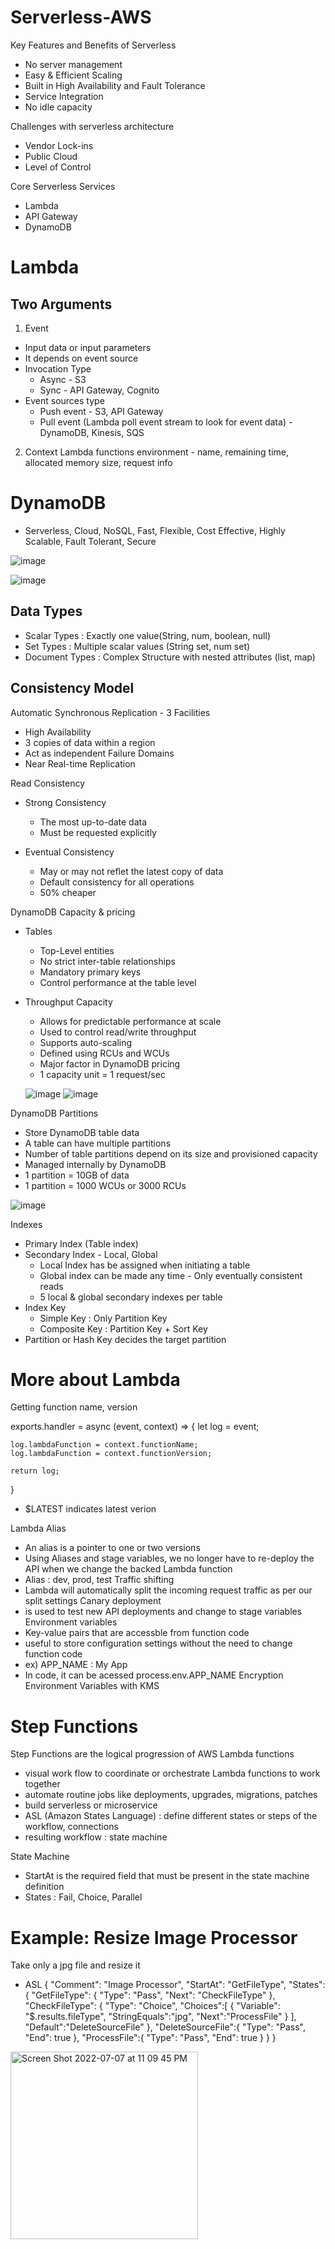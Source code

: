 # Serverless-AWS

Key Features and Benefits of Serverless

  * No server management
  * Easy & Efficient Scaling
  * Built in High Availability and Fault Tolerance
  * Service Integration
  * No idle capacity
  
Challenges with serverless architecture
  * Vendor Lock-ins
  * Public Cloud
  * Level of Control
  
Core Serverless Services 
  * Lambda
  * API Gateway
  * DynamoDB
  
# Lambda
## Two Arguments
1. Event
  - Input data or input parameters
  - It depends on event source
  - Invocation Type 
    * Async - S3
    * Sync - API Gateway, Cognito
  - Event sources type
    * Push event - S3, API Gateway
    * Pull event (Lambda poll event stream to look for event data) - DynamoDB, Kinesis, SQS

2. Context
  Lambda functions environment - name, remaining time, allocated memory size, request info
  
  
  
# DynamoDB
 - Serverless, Cloud, NoSQL, Fast, Flexible, Cost Effective, Highly Scalable, Fault Tolerant, Secure
 
 ![image](https://user-images.githubusercontent.com/76544061/177243986-49c5cc65-75ef-45f9-8fd5-aeb31fdd99a9.png)
 
 ![image](https://user-images.githubusercontent.com/76544061/177244106-5087449c-bb97-49a3-af46-0874d94f1bd5.png)

## Data Types
 - Scalar Types : Exactly one value(String, num, boolean, null)
 - Set Types : Multiple scalar values (String set, num set)
 - Document Types : Complex Structure with nested attributes (list, map)

## Consistency Model
Automatic Synchronous Replication - 3 Facilities
 - High Availability
 - 3 copies of data within a region
 - Act as independent Failure Domains
 - Near Real-time Replication
 
Read Consistency
 - Strong Consistency
   * The most up-to-date data
   * Must be requested explicitly
   
 - Eventual Consistency
   * May or may not reflet the latest copy of data
   * Default consistency for all operations
   * 50% cheaper
   
DynamoDB Capacity & pricing
 - Tables 
   * Top-Level entities
   * No strict inter-table relationships
   * Mandatory primary keys
   * Control performance at the table level
 - Throughput Capacity
   * Allows for predictable performance at scale
   * Used to control read/write throughput
   * Supports auto-scaling
   * Defined using RCUs and WCUs
   * Major factor in DynamoDB pricing
   * 1 capacity unit = 1 request/sec
   
   ![image](https://user-images.githubusercontent.com/76544061/177246402-3be07120-d742-4554-b76c-990409a9a959.png)
![image](https://user-images.githubusercontent.com/76544061/177246548-c15360b9-2811-4099-b142-c88235a517b7.png)

DynamoDB Partitions
  - Store DynamoDB table data
  - A table can have multiple partitions
  - Number of table partitions depend on its size and provisioned capacity
  - Managed internally by DynamoDB
  - 1 partition = 10GB of data
  - 1 partition = 1000 WCUs or 3000 RCUs

![image](https://user-images.githubusercontent.com/76544061/177247185-3463b22b-d4dd-41a3-9704-49f82579cc24.png)


Indexes 
 - Primary Index (Table index)
 - Secondary Index - Local, Global
   * Local Index has be assigned when initiating a table 
   * Global index can be made any time - Only eventually consistent reads
   * 5 local & global secondary indexes per table
 - Index Key 
    * Simple Key : Only Partition Key
    * Composite Key : Partition Key + Sort Key
 - Partition or Hash Key decides the target partition

# More about Lambda 
  Getting function name, version
  
  exports.handler = async (event, context) => {
    let log = event;
    
    log.lambdaFunction = context.functionName;
    log.lambdaFunction = context.functionVersion;
    
    return log;
  }
  
 - $LATEST indicates latest verion
 
 Lambda Alias 
  - An alias is a pointer to one or two versions
  - Using Aliases and stage variables, we no longer have to re-deploy the API when we change the backed Lambda function
  - Alias : dev, prod, test
 Traffic shifting
  - Lambda will automatically split the incoming request traffic as per our split settings
 Canary deployment 
  - is used to test new API deployments and change to stage variables 
 Environment variables
  - Key-value pairs that are accessble from function code
  - useful to store configuration settings without the need to change function code
  - ex) APP_NAME : My App 
  - In code, it can be acessed process.env.APP_NAME
 Encryption Environment Variables with KMS
  
  
# Step Functions
 Step Functions are the logical progression of AWS Lambda functions
  - visual work flow to coordinate or orchestrate Lambda functions to work together
  - automate routine jobs like deployments, upgrades, migrations, patches
  - build serverless or microservice
  - ASL (Amazon States Language) : define different states or steps of the workflow, connections
  - resulting workflow : state machine

 State Machine
  - StartAt is the required field that must be present in the state machine definition
  - States : Fail, Choice, Parallel

# Example: Resize Image Processor
  Take only a jpg file and resize it 
  
  - ASL
  {
  "Comment": "Image Processor",
  "StartAt": "GetFileType",
  "States": {
    "GetFileType": {
      "Type": "Pass",
      "Next": "CheckFileType"
    },
    "CheckFileType": {
      "Type": "Choice",
      "Choices":[
        {
          "Variable": "$.results.fileType",
          "StringEquals":"jpg",
          "Next":"ProcessFile"
        }
      ],
      "Default":"DeleteSourceFile"
    },
    "DeleteSourceFile":{
      "Type": "Pass",
      "End": true
    },
    "ProcessFile":{
      "Type": "Pass",
      "End": true
    }
  }
}

<img width="300" alt="Screen Shot 2022-07-07 at 11 09 45 PM" src="https://user-images.githubusercontent.com/76544061/177909552-e36cc7b2-9239-4df5-9cbe-5712e2e75f63.png">
